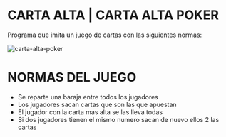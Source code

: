 # CARTA ALTA | CARTA ALTA POKER
Programa que imita un juego de cartas con las siguientes normas:

![carta-alta-poker](https://github.com/roaxen/C_Sharp-BatallaCartas/assets/112213195/cf35f142-31bb-46ad-8a78-55180bd30662)

# NORMAS DEL JUEGO
  - Se reparte una baraja entre todos los jugadores 
  - Los jugadores sacan cartas que son las que apuestan
  - El jugador con la carta mas alta se las lleva todas
  - Si dos jugadores tienen el mismo numero sacan de nuevo ellos 2 las cartas

